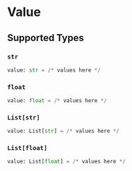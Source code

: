 # Value


## Supported Types

### `str`

```python
value: str = /* values here */
```

### `float`

```python
value: float = /* values here */
```

### `List[str]`

```python
value: List[str] = /* values here */
```

### `List[float]`

```python
value: List[float] = /* values here */
```


